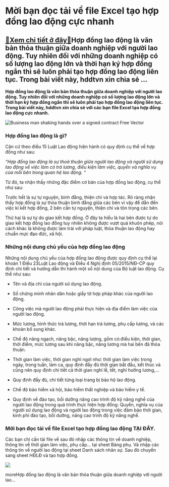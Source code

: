 Mời bạn đọc tải về file Excel tạo hợp đồng lao động cực nhanh
=============================================================

[:gift:Xem chi tiết ở đây:gift:](https://hddtvn.com/moi-ban-doc-tai-ve-file-excel-tao-hop-dong-lao-dong-cuc-nhanh/)Hợp đồng lao động là văn bản thỏa thuận giữa doanh nghiệp với người lao động. Tuy nhiên đối với những doanh nghiệp có số lượng lao động lớn và thời hạn ký hợp đồng ngắn thì sẽ luôn phải tạo hợp đồng lao động liên tục. Trong bài viết này, hddtvn xin chia sẻ …
------------------------------------------------------------------------------------------------------------------------------------------------------------------------------------------------------------------------------------------------------------------

**Hợp đồng lao động là văn bản thỏa thuận giữa doanh nghiệp với người lao động. Tuy nhiên đối với những doanh nghiệp có số lượng lao động lớn và thời hạn ký hợp đồng ngắn thì sẽ luôn phải tạo hợp đồng lao động liên tục. Trong bài viết này, hddtvn xin chia sẻ với các bạn file Excel tạo hợp đồng lao động cực nhanh.**


![Business man shaking hands over a signed contract Free Vector](https://hddtvn.com/wp-content/uploads/2021/01/business-man-shaking-hands-signed-contract_3446-646.jpg)


### Hợp đồng lao động là gì?


Căn cứ theo điều 15 Luật Lao động hiện hành có quy định cụ thể về hợp đồng như sau:


*“Hợp đồng lao động là sự thoả thuận giữa người lao động và người sử dụng lao động về việc làm có trả lương, điều kiện làm việc, quyền và nghĩa vụ của mỗi bên trong quan hệ lao động. “*


Từ đó, ta nhận thấy những đặc điểm cơ bản của hợp đồng lao động, cụ thể như sau:


Trước hết là sự tự nguyện, bình đẳng, thiện chí và hợp tác. Rõ ràng nhận thấy hợp đồng là sự thỏa thuận bình đẳng giữa các bên vì vậy để dẫn đến việc kí kết hợp đồng, 2 bên cần tự nguyện, thiện chí và tôn trọng các bên.  

Thứ hai là sự tự do giao kết hợp đồng. Ở đây ta hiểu là hai bên được tự do giao kết hợp đồng lao đồng tuy nhiên không được vượt quá khuôn phép, nói cách khác là không được làm trái với pháp luật, thỏa thuận lao động hay chuẩn mực đạo đức, xã hội.


### Những nội dung chủ yếu của hợp đồng lao động


Những nội dung chủ yếu của hợp đồng lao động được quy định cụ thể lại khoản 1 Điều 23Luật Lao động và Điều 4 Nghị định 05/2015/NĐ-CP quy định chi tiết và hướng dẫn thi hành một số nội dung của Bộ luật lao động. Cụ thể như sau:




* Tên và địa chỉ của người sử dụng lao động.

* Số chứng minh nhân dân hoặc giấy tờ hợp pháp khác của người lao động.

* Công việc mà người lao động phải thực hiện và địa điểm làm việc của người lao động.

* Mức lương, hình thức trả lương, thời hạn trả lương, phụ cấp lương, và các khoản bổ sung khác.

* Chế độ năng ngạch, năng bậc, năng lượng, gồm có:điều kiện, thời gian, thời điểm, mức lương sau khi nâng bậc, nâng lương mà hai bên đã thỏa thuận.

* Thời gian làm việc, thời gian nghỉ ngơi như: thời gian làm việc trong ngày, trong tuần, làm ca, quy định đầy đủ thời gian bắt đầu, kết thúc và cũng nên quy định chi tiết cả thời gian nghỉ lễ, tết, nghỉ hưởng lương,…

* Quy định đầy đủ, chi tiết từng loại trang bị bảo hộ lao động.

* Chế độ bảo hiểm xã hội, bảo hiểm thất nghiệp và bảo hiểm y tế.

* Quy định về đào tạo, bồi dưỡng nâng cao trình độ kỹ năng nghề của người lao động trong quá trình thực hiện hợp đồng: Quyền, nghĩa vụ của người sử dụng lao động và người lao động trong việc đảm bảo thời gian, kinh phí đào tạo, bồi dưỡng, nâng cao trình độ kỹ năng nghề.



### Mời bạn đọc tải về file Excel tạo hợp đồng lao động **TẠI ĐÂY**.


Các bạn chỉ cần tải file về sau đó nhập các thông tin về doanh nghiệp, thông tin về thời gian làm việc, phụ cấp… tại sheet Bảng phụ. Và nhập các thông tin về người lao động tại sheet Danh sách nhân sự. Sau đó chuyển sang sheet HĐLĐ và tạo hợp đồng.


![](https://hddtvn.com/wp-content/uploads/2021/01/f2iZxFt.png)


moreHợp đồng lao động là văn bản thỏa thuận giữa doanh nghiệp với người lao…

